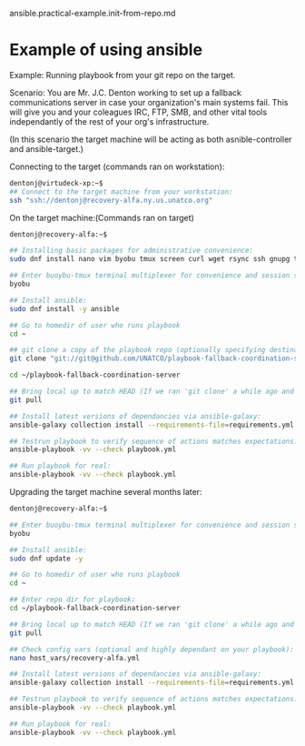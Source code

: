 ansible.practical-example.init-from-repo.md
# Example of using ansible
Example: Running playbook from your git repo on the target.

Scenario: You are Mr. J.C. Denton working to set up a fallback communications server in case your organization's main systems fail. 
This will give you and your coleagues IRC, FTP, SMB, and other vital tools independantly of the rest of your org's infrastructure.

(In this scenario the target machine will be acting as both asnible-controller and ansible-target.)


Connecting to the target (commands ran on workstation):
```bash
dentonj@virtudeck-xp:~$
## Connect to the target machine from your workstation:
ssh "ssh://dentonj@recovery-alfa.ny.us.unatco.org"
```


On the target machine:(Commands ran on target)
```bash
dentonj@recovery-alfa:~$

## Installing basic packages for administrative convenience:
sudo dnf install nano vim byobu tmux screen curl wget rsync ssh gnupg tree bash fdisk parted smartmonutils git python python-pip ansible perl

## Enter buoybu-tmux terminal multiplexer for convenience and session stability.
byobu 

## Install ansible:
sudo dnf install -y ansible

## Go to homedir of user who runs playbook
cd ~

## git clone a copy of the playbook repo (optionally specifying destination dir)
git clone "git://git@github.com/UNATCO/playbook-fallback-coordination-server.git" ~/playbook-fallback-coordination-server

cd ~/playbook-fallback-coordination-server

## Bring local up to match HEAD (If we ran 'git clone' a while ago and repo has changed since then.)
git pull 

## Install latest versions of dependancies via ansible-galaxy:
ansible-galaxy collection install --requirements-file=requirements.yml

## Testrun playbook to verify sequence of actions matches expectations:
ansible-playbook -vv --check playbook.yml

## Run playbook for real:
ansible-playbook -vv --check playbook.yml
```


Upgrading the target machine several months later:
```bash
dentonj@recovery-alfa:~$

## Enter buoybu-tmux terminal multiplexer for convenience and session stability.
byobu 

## Install ansible:
sudo dnf update -y

## Go to homedir of user who runs playbook
cd ~

## Enter repo dir for playbook:
cd ~/playbook-fallback-coordination-server

## Bring local up to match HEAD (If we ran 'git clone' a while ago and repo has changed since then.)
git pull 

## Check config vars (optional and highly dependant on your playbook):
nano host_vars/recovery-alfa.yml

## Install latest versions of dependancies via ansible-galaxy:
ansible-galaxy collection install --requirements-file=requirements.yml

## Testrun playbook to verify sequence of actions matches expectations:
ansible-playbook -vv --check playbook.yml

## Run playbook for real:
ansible-playbook -vv --check playbook.yml
```



